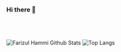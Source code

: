 ### Hi there 👋

<!--
**farizulhammi/farizulhammi** is a ✨ _special_ ✨ repository because its `README.md` (this file) appears on your GitHub profile.

Here are some ideas to get you started:

- 🔭 I’m currently working on ...
- 🌱 I’m currently learning ...
- 👯 I’m looking to collaborate on ...
- 🤔 I’m looking for help with ...
- 💬 Ask me about ...
- 📫 How to reach me: ...
- 😄 Pronouns: ...
- ⚡ Fun fact: ...
-->

<br />
<br />
<br />
    <img align="center" src="https://github-readme-stats.vercel.app/api?username=farizulhammi&title_color=FF69B4&text_color=777&show_icons=true&icon_color=FF69B4&hide_border=true$theme=radical" alt="Farizul Hammi Github Stats">
    <img align="center" alt="Top Langs" src="https://github-readme-stats.vercel.app/api/top-langs/?username=farizulhammi&layout=compact&hide_border=true"/>
